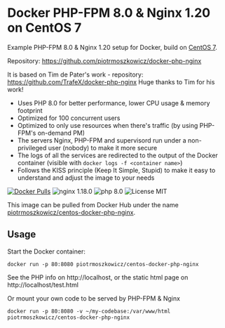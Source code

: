 # Docker PHP-FPM 8.0 & Nginx 1.20 on CentOS 7
Example PHP-FPM 8.0 & Nginx 1.20 setup for Docker, build on [CentOS 7](https://wiki.centos.org/FAQ/CentOS7).

Repository: https://github.com/piotrmoszkowicz/docker-php-nginx

It is based on Tim de Pater's work - repository: https://github.com/TrafeX/docker-php-nginx
Huge thanks to Tim for his work!

* Uses PHP 8.0 for better performance, lower CPU usage & memory footprint
* Optimized for 100 concurrent users
* Optimized to only use resources when there's traffic (by using PHP-FPM's on-demand PM)
* The servers Nginx, PHP-FPM and supervisord run under a non-privileged user (nobody) to make it more secure
* The logs of all the services are redirected to the output of the Docker container (visible with `docker logs -f <container name>`)
* Follows the KISS principle (Keep It Simple, Stupid) to make it easy to understand and adjust the image to your needs


[![Docker Pulls](https://img.shields.io/docker/pulls/trafex/php-nginx.svg)](https://hub.docker.com/r/trafex/php-nginx/)
![nginx 1.18.0](https://img.shields.io/badge/nginx-1.20-brightgreen.svg)
![php 8.0](https://img.shields.io/badge/php-8.0-brightgreen.svg)
![License MIT](https://img.shields.io/badge/license-MIT-blue.svg)

This image can be pulled from Docker Hub under the name [piotrmoszkowicz/centos-docker-php-nginx](https://hub.docker.com/u/piotrmoszkowicz/centos-docker-php-nginx).

## Usage

Start the Docker container:

    docker run -p 80:8080 piotrmoszkowicz/centos-docker-php-nginx

See the PHP info on http://localhost, or the static html page on http://localhost/test.html

Or mount your own code to be served by PHP-FPM & Nginx

    docker run -p 80:8080 -v ~/my-codebase:/var/www/html piotrmoszkowicz/centos-docker-php-nginx
